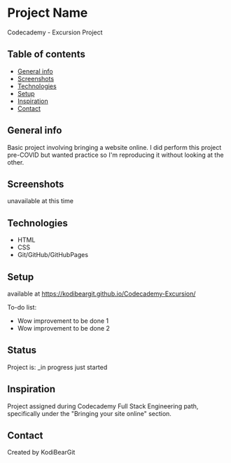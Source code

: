 # Project Name
Codecademy - Excursion Project

## Table of contents
* [General info](#general-info)
* [Screenshots](#screenshots)
* [Technologies](#technologies)
* [Setup](#setup)
* [Inspiration](#inspiration)
* [Contact](#contact)

## General info
Basic project involving bringing a website online.  I did perform this project pre-COVID but wanted practice so I'm reproducing it without looking at the other.  

## Screenshots
unavailable at this time

## Technologies
* HTML
* CSS
* Git/GitHub/GitHubPages

## Setup
available at https://kodibeargit.github.io/Codecademy-Excursion/

To-do list:
* Wow improvement to be done 1
* Wow improvement to be done 2

## Status
Project is: _in progress just started

## Inspiration
Project assigned during Codecademy Full Stack Engineering path, specifically under the "Bringing your site online" section.  

## Contact
Created by KodiBearGit